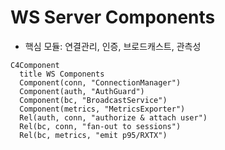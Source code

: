 # WS Server Components

- 핵심 모듈: 연결관리, 인증, 브로드캐스트, 관측성

```mermaid
C4Component
  title WS Components
  Component(conn, "ConnectionManager")
  Component(auth, "AuthGuard")
  Component(bc, "BroadcastService")
  Component(metrics, "MetricsExporter")
  Rel(auth, conn, "authorize & attach user")
  Rel(bc, conn, "fan-out to sessions")
  Rel(bc, metrics, "emit p95/RXTX")
``` 